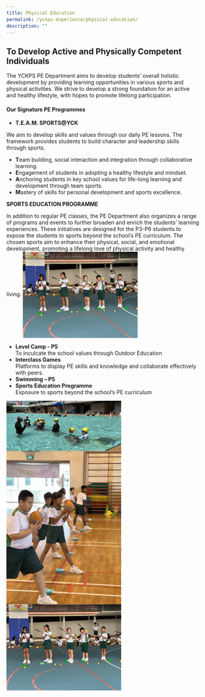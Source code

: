 ```yaml
---
title: Physical Education
permalink: /yckps-experience/physical-education/
description: ""
---
```

## To Develop Active and Physically Competent Individuals

The YCKPS PE Department aims to develop students’ overall holistic development by providing learning opportunities in various sports and physical activities. We strive to develop a strong foundation for an active and healthy lifestyle, with hopes to promote lifelong participation.

#### Our Signature PE Programmes

- **T.E.A.M. SPORTS@YCK**

We aim to develop skills and values through our daily PE lessons. The framework provides students to build character and leadership skills through sports.
* **T**eam building, social interaction and integration through collaborative learning.
* **E**ngagement of students in adopting a healthy lifestyle and mindset.
* **A**nchoring students in key school values for life-long learning and development through team sports.
* **M**astery of skills for personal development and sports excellence.


**SPORTS EDUCATION PROGRAMME**

In addition to regular PE classes, the PE Department also organizes a range of programs and events to further broaden and enrich the students’ learning experiences. These initiatives are designed for the P3-P6 students to expose the students to sports beyond the school’s PE curriculum. The chosen sports aim to enhance their physical, social, and emotional development, promoting a lifelong love of physical activity and healthy living.
<img src="/images/2023/PE/1pe_sep_archery.jpg" style="width:300px;height:auto;" align="center">
<br>

- **Level Camp - P5**
<br> To inculcate the school values through Outdoor Education
- **Interclass Games**
<br>Platforms to display PE skills and knowledge and collaborate effectively with peers.
- **Swimming – P5**
- **Sports Education Programme**
<br> Exposure to sports beyond the school’s PE curriculum

<img src="/images/2023/PE/pe5%20-%20lovino%20villasin%20cruz.jpg" style="width:300px;height:auto;" align="center">
<br>
<img src="/images/2023/PE/pe6%20-%20lovino%20villasin%20cruz.jpg" style="width:300px;height:auto;" align="center">
<br>
<img src="/images/2023/PE/pe7%20-%20lovino%20villasin%20cruz.jpg" style="width:300px;height:auto;" align="center">